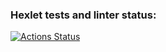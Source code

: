 ### Hexlet tests and linter status:
[![Actions Status](https://github.com/AnnRomm/php-project-57/actions/workflows/hexlet-check.yml/badge.svg)](https://github.com/AnnRomm/php-project-57/actions)